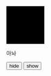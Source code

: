 <!DOCTYPE html>
<html lang="en">
<head>
	<meta charset="UTF-8">
	<script src="https://ajax.googleapis.com/ajax/libs/jquery/1.11.2/jquery.min.js"></script>
		<style>
			#two {
				background-color: red;
				display: none;
				width: 100px;
				height: 100px;
			}
			#one {
				background-color: #000;
				display: block;
				width: 100px;
				height: 100px;
			}
		</style>
	<title>Document</title>
</head>
<body>
  <div id="two"></div>
  <div id="one"></div>
  <p>아놔 </p>
  <button id="hide">hide</button>
  <button id="show">show</button>
<script>
	$(document).ready(function() {
		$("#hide").click(function() {
			$("p").hide();
		});
		$("#show").click(function() {
			$("p").show();
		});
	});
</script>
</body>
</html>
